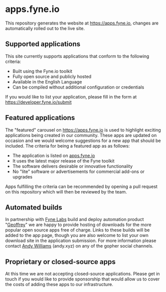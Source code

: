 # apps.fyne.io

This repository generates the website at https://apps.fyne.io, changes are automatically rolled out to the live site.

## Supported applications

This site currently supports applications that conform to the following criteria:

* Built using the Fyne.io toolkit
* Fully open source and publicly hosted
* Available in the English Language
* Can be compiled without additional configuration or credentials

If you would like to list your application, please fill in the form at https://developer.fyne.io/submit

## Featured applications

The "featured" carousel on https://apps.fyne.io is used to highlight exciting applications being 
created in our community. These apps are updated on occasion and we would welcome suggestions
for a new app that should be included. The criteria for being a featured app as as follows:

* The application is listed on [apps.fyne.io](https://apps.fyne.io)
* It uses the latest major release of the Fyne toolkit
* The software delivers desirable or innovative functionality
* No "lite" software or advertisements for commercial add-ons or upgrades

Apps fulfilling the criteria can be recommended by opening a pull request on this repository which will then be reviewed by the team.

## Automated builds

In partnership with [Fyne Labs](https://fynelabs.com) build and deploy automation product
"[Geoffrey](https://fynelabs.com/geoffrey)" we are happy to provide hosting of downloads for
the more popular open source apps free of charge.
Links to these builds will be added to the app page, though you are also welcome to list 
your own download site in the application submission.
For more information please contact [Andy Williams](https://andy.xyz) (andy.xyz) on any of the gopher social channels.

## Proprietary or closed-source apps

At this time we are not accepting closed-source applications.
Please get in touch if you would like to provide sponsorship that would allow us to cover the costs of adding these apps to our infrastructure.
